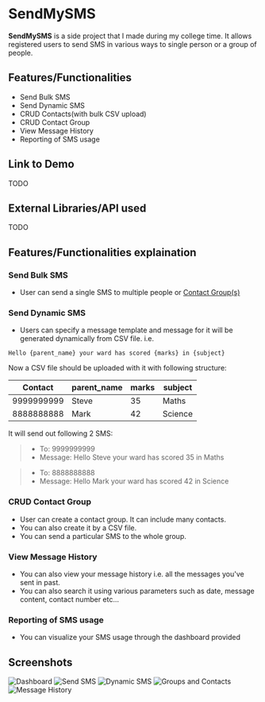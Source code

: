 # SendMySMS

**SendMySMS** is a side project that I made during my college time. It allows registered users to send SMS in various ways to single person or a group of people.

## Features/Functionalities
 * Send Bulk SMS
 * Send Dynamic SMS
 * CRUD Contacts(with bulk CSV upload)
 * CRUD Contact Group
 * View Message History
 * Reporting of SMS usage

## Link to Demo
TODO

## External Libraries/API used
TODO

## Features/Functionalities explaination
### Send Bulk SMS

 * User can send a single SMS to multiple people or [Contact Group(s)](#crud-contact-group)

### Send Dynamic SMS

 * Users can specify a message template and message for it will be generated dynamically from CSV file. i.e.

```
Hello {parent_name} your ward has scored {marks} in {subject}
```

Now a CSV file should be uploaded with it with following structure:

| Contact | parent_name | marks | subject |
| ------- | ----------- | ----- | ------- |
| 9999999999 | Steve | 35 | Maths |
| 8888888888 | Mark | 42 | Science |

It will send out following 2 SMS:

>- To: 9999999999
>- Message: Hello Steve your ward has scored 35 in Maths

>- To: 8888888888
>- Message: Hello Mark your ward has scored 42 in Science

### CRUD Contact Group

* User can create a contact group. It can include many contacts. 
* You can also create it by a CSV file.
* You can send a particular SMS to the whole group.

### View Message History

* You can also view your message history i.e. all the messages you've sent in past.
* You can also search it using various parameters such as date, message content, contact number etc...

### Reporting of SMS usage

* You can visualize your SMS usage through the dashboard provided

## Screenshots
![Dashboard](http://i.imgur.com/mYrRBB9.png)
![Send SMS](http://i.imgur.com/CoYwqJc.png)
![Dynamic SMS](http://i.imgur.com/8e8oAtK.png)
![Groups and Contacts](http://i.imgur.com/2eVIhxC.png)
![Message History](http://i.imgur.com/X5qtryD.png)